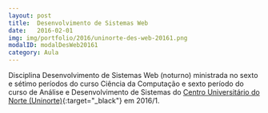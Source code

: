 ```yaml
---
layout: post
title:  Desenvolvimento de Sistemas Web
date:   2016-02-01
img: img/portfolio/2016/uninorte-des-web-20161.png
modalID: modalDesWeb20161
category: Aula
---
```


Disciplina Desenvolvimento de Sistemas Web (noturno) ministrada no sexto e sétimo períodos do curso Ciência da Computação e sexto período do curso de Análise e Desenvolvimento de Sistemas do [Centro Universitário do Norte (Uninorte)][uninorte]{:target="_black"} em 2016/1.


[uninorte]: http://uninorte.com.br/
